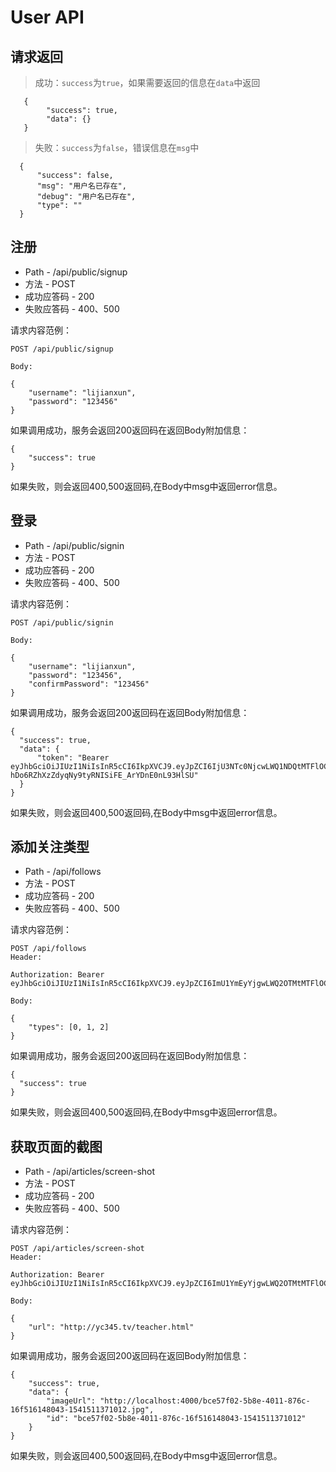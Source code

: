 # User API

## 请求返回
> 成功：`success`为`true`，如果需要返回的信息在`data`中返回
```
   {
        "success": true,
        "data": {}
   }
```
> 失败：`success`为`false`，错误信息在`msg`中
```
  {
      "success": false,
      "msg": "用户名已存在",
      "debug": "用户名已存在",
      "type": ""
  }
```
## 注册

* Path - /api/public/signup
* 方法 - POST
* 成功应答码 - 200
* 失败应答码 - 400、500

请求内容范例：

    POST /api/public/signup

    Body:

    {
    	"username": "lijianxun",
    	"password": "123456"
    }

如果调用成功，服务会返回200返回码在返回Body附加信息：

    {
        "success": true
    }

如果失败，则会返回400,500返回码,在Body中msg中返回error信息。

## 登录

* Path - /api/public/signin
* 方法 - POST
* 成功应答码 - 200
* 失败应答码 - 400、500

请求内容范例：

    POST /api/public/signin

    Body:

    {
    	"username": "lijianxun",
    	"password": "123456",
    	"confirmPassword": "123456"
    }

如果调用成功，服务会返回200返回码在返回Body附加信息：

    {
      "success": true,
      "data": {
          "token": "Bearer eyJhbGciOiJIUzI1NiIsInR5cCI6IkpXVCJ9.eyJpZCI6IjU3NTc0NjcwLWQ1NDQtMTFlOC05NTUxLTg3NTg0NmQxNzUzMyIsInVzZXJuYW1lIjoibGlqaWFueHVuIiwiaWF0IjoxNTQwMjE1MTA3fQ.b-hDo6RZhXzZdyqNy9tyRNISiFE_ArYDnE0nL93HlSU"
      }
    }

如果失败，则会返回400,500返回码,在Body中msg中返回error信息。

## 添加关注类型

* Path - /api/follows
* 方法 - POST
* 成功应答码 - 200
* 失败应答码 - 400、500

请求内容范例：

    POST /api/follows
    Header:

    Authorization: Bearer eyJhbGciOiJIUzI1NiIsInR5cCI6IkpXVCJ9.eyJpZCI6ImU1YmEyYjgwLWQ2OTMtMTFlOC1hOGIzLTNiMjVhZWJiYzJjOSIsInVzZXJuYW1lIjoibGlqaWFueHVuIiwiaWF0IjoxNTQxNDI1NTg5fQ.fx6aGKy7radO_sjPJZSIfc2UxRdtYrgafm7mzwA7sWc

    Body:

    {
    	"types": [0, 1, 2]
    }

如果调用成功，服务会返回200返回码在返回Body附加信息：

    {
      "success": true
    }

如果失败，则会返回400,500返回码,在Body中msg中返回error信息。

## 获取页面的截图

* Path - /api/articles/screen-shot
* 方法 - POST
* 成功应答码 - 200
* 失败应答码 - 400、500

请求内容范例：

    POST /api/articles/screen-shot
    Header:

    Authorization: Bearer eyJhbGciOiJIUzI1NiIsInR5cCI6IkpXVCJ9.eyJpZCI6ImU1YmEyYjgwLWQ2OTMtMTFlOC1hOGIzLTNiMjVhZWJiYzJjOSIsInVzZXJuYW1lIjoibGlqaWFueHVuIiwiaWF0IjoxNTQxNDI1NTg5fQ.fx6aGKy7radO_sjPJZSIfc2UxRdtYrgafm7mzwA7sWc

    Body:

    {
    	"url": "http://yc345.tv/teacher.html"
    }

如果调用成功，服务会返回200返回码在返回Body附加信息：

    {
        "success": true,
        "data": {
            "imageUrl": "http://localhost:4000/bce57f02-5b8e-4011-876c-16f516148043-1541511371012.jpg",
            "id": "bce57f02-5b8e-4011-876c-16f516148043-1541511371012"
        }
    }

如果失败，则会返回400,500返回码,在Body中msg中返回error信息。
